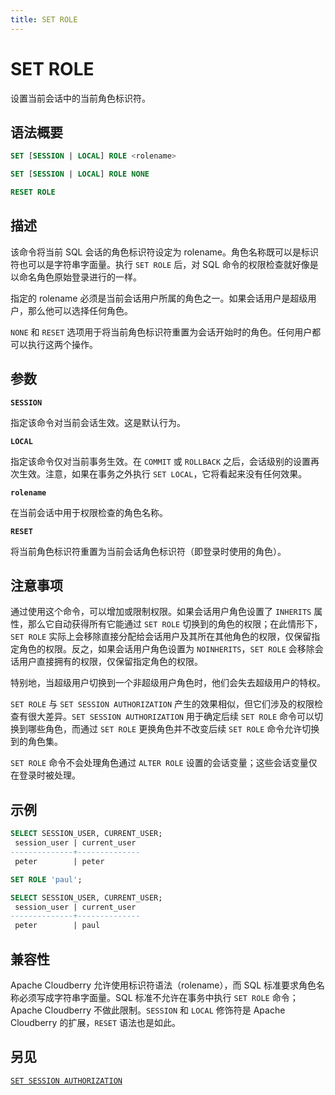 ```yaml
---
title: SET ROLE
---
```


# SET ROLE

设置当前会话中的当前角色标识符。

## 语法概要

```sql
SET [SESSION | LOCAL] ROLE <rolename>

SET [SESSION | LOCAL] ROLE NONE

RESET ROLE
```

## 描述

该命令将当前 SQL 会话的角色标识符设定为 rolename。角色名称既可以是标识符也可以是字符串字面量。执行 `SET ROLE` 后，对 SQL 命令的权限检查就好像是以命名角色原始登录进行的一样。

指定的 rolename 必须是当前会话用户所属的角色之一。如果会话用户是超级用户，那么他可以选择任何角色。

`NONE` 和 `RESET` 选项用于将当前角色标识符重置为会话开始时的角色。任何用户都可以执行这两个操作。

## 参数

**`SESSION`**

指定该命令对当前会话生效。这是默认行为。

**`LOCAL`**

指定该命令仅对当前事务生效。在 `COMMIT` 或 `ROLLBACK` 之后，会话级别的设置再次生效。注意，如果在事务之外执行 `SET LOCAL`，它将看起来没有任何效果。

**`rolename`**

在当前会话中用于权限检查的角色名称。

**`RESET`**

将当前角色标识符重置为当前会话角色标识符（即登录时使用的角色）。

## 注意事项

通过使用这个命令，可以增加或限制权限。如果会话用户角色设置了 `INHERITS` 属性，那么它自动获得所有它能通过 `SET ROLE` 切换到的角色的权限；在此情形下，`SET ROLE` 实际上会移除直接分配给会话用户及其所在其他角色的权限，仅保留指定角色的权限。反之，如果会话用户角色设置为 `NOINHERITS`，`SET ROLE` 会移除会话用户直接拥有的权限，仅保留指定角色的权限。

特别地，当超级用户切换到一个非超级用户角色时，他们会失去超级用户的特权。

`SET ROLE` 与 `SET SESSION AUTHORIZATION` 产生的效果相似，但它们涉及的权限检查有很大差异。`SET SESSION AUTHORIZATION` 用于确定后续 `SET ROLE` 命令可以切换到哪些角色，而通过 `SET ROLE` 更换角色并不改变后续 `SET ROLE` 命令允许切换到的角色集。

`SET ROLE` 命令不会处理角色通过 `ALTER ROLE` 设置的会话变量；这些会话变量仅在登录时被处理。

## 示例

```sql
SELECT SESSION_USER, CURRENT_USER;
 session_user | current_user 
--------------+--------------
 peter        | peter

SET ROLE 'paul';

SELECT SESSION_USER, CURRENT_USER;
 session_user | current_user 
--------------+--------------
 peter        | paul
```

## 兼容性

Apache Cloudberry 允许使用标识符语法（rolename），而 SQL 标准要求角色名称必须写成字符串字面量。SQL 标准不允许在事务中执行 `SET ROLE` 命令；Apache Cloudberry 不做此限制。`SESSION` 和 `LOCAL` 修饰符是 Apache Cloudberry 的扩展，`RESET` 语法也是如此。

## 另见

[`SET SESSION AUTHORIZATION`](https://github.com/cloudberrydb/cloudberrydb-site/blob/cbdb-doc-validation/docs/sql-stmts/set-session-authorization.md)
